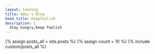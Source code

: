 ```yaml
---
layout: landing
title: Adai's Blog
head_title: Keepfoolish
description: |
  Stay hungry,Keep foolish
---
```


<div>
{% assign posts_all = site.posts %}
{% assign count = 10 %}
{% include custom/posts_all %}
</div>
